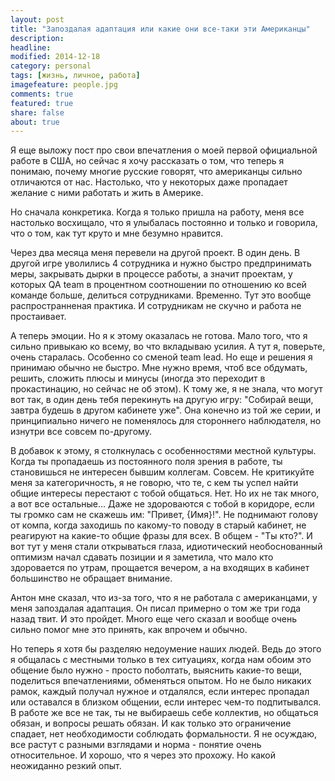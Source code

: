 ```yaml
---
layout: post
title: "Запоздалая адаптация или какие они все-таки эти Американцы"
description: 
headline: 
modified: 2014-12-18
category: personal
tags: [жизнь, личное, работа]
imagefeature: people.jpg
comments: true
featured: true
share: false
about: true
---
```

Я еще выложу пост про свои впечатления о моей первой официальной работе в США, но сейчас я хочу рассказать о том, что теперь я понимаю, почему многие русские говорят, что американцы сильно отличаются от нас. Настолько, что у некоторых даже пропадает желание с ними работать и жить в Америке.

Но сначала конкретика. 
Когда я только пришла на работу, меня все настолько восхищало, что я улыбалась постоянно и только и говорила, что о том, как тут круто и мне безумно нравится.

Через два месяца меня перевели на другой проект. В один день. В другой игре уволились 4 сотрудника и нужно быстро предпринимать меры, закрывать дырки в процессе работы, а значит проектам, у которых QA team в процентном соотношении по отношению ко всей команде больше, делиться сотрудниками. Временно. Тут это вообще распространненая практика. И сотрудникам не скучно и работа не простаивает.

А теперь эмоции. Но я к этому оказалась не готова. Мало того, что я сильно привыкаю ко всему, во что вкладываю усилия. А тут я, поверьте, очень старалась. Особенно со сменой team lead. Но еще и решения я принимаю обычно не быстро. Мне нужно время, чтоб все обдумать, решить, сложить плюсы и минусы (иногда это переходит в прокастинацию, но сейчас не об этом). К тому же, я не знала, что могут вот так, в один день тебя перекинуть на другую игру: "Собирай вещи, завтра будешь в другом кабинете уже". Она конечно из той же серии, и принципиально ничего не поменялось для стороннего наблюдателя, но изнутри все совсем по-другому. 

В добавок к этому, я столкнулась с особенностями местной культуры. Когда ты пропадаешь из постоянного поля зрения в работе, ты становишься не интересен бывшим коллегам. Совсем. Не критикуйте меня за категоричность, я не говорю, что те, с кем ты успел найти общие интересы перестают с тобой общаться. Нет. Но их не так много, а вот все остальные... Даже не здороваются с тобой в коридоре, если ты громко сам не скажешь им: "Привет, {Имя}!". Не поднимают голову от компа, когда заходишь по какому-то поводу в старый кабинет, не реагируют на какие-то общие фразы для всех. В общем - "Ты кто?". И вот тут у меня стали открываться глаза, идиотический необоснованный оптимизм начал сдавать позиции и я заметила, что мало кто здоровается по утрам, прощается вечером, а на входящих в кабинет большинство не обращает внимание.

Антон мне сказал, что из-за того, что я не работала с американцами, у меня запоздалая адаптация. Он писал примерно о том же три года назад твит. И это пройдет. Много еще чего сказал и вообще очень сильно помог мне это принять, как впрочем и обычно.

Но теперь я хотя бы разделяю недоумение наших людей. Ведь до этого я общалась с местными только в тех ситуациях, когда нам обоим это общение было нужно - просто поболтать, выяснить какие-то вещи, поделиться впечатлениями, обменяться опытом. Но не было никаких рамок, каждый получал нужное и отдалялся, если интерес пропадал или оставался в близком общении, если интерес чем-то подпитывался. В работе же все не так, ты не выбираешь себе коллектив, но общаться обязан, и вопросы решать обязан. И как только это ограничение спадает, нет необходимости соблюдать формальности. Я не осуждаю, все растут с разными взглядами и норма - понятие очень относительное. И хорошо, что я через это прохожу. Но какой неожиданно резкий опыт.

